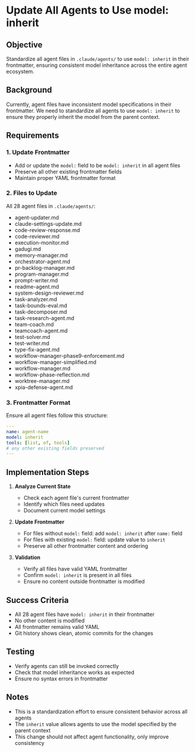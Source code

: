 # Update All Agents to Use model: inherit

## Objective
Standardize all agent files in `.claude/agents/` to use `model: inherit` in their frontmatter, ensuring consistent model inheritance across the entire agent ecosystem.

## Background
Currently, agent files have inconsistent model specifications in their frontmatter. We need to standardize all agents to use `model: inherit` to ensure they properly inherit the model from the parent context.

## Requirements

### 1. Update Frontmatter
- Add or update the `model:` field to be `model: inherit` in all agent files
- Preserve all other existing frontmatter fields
- Maintain proper YAML frontmatter format

### 2. Files to Update
All 28 agent files in `.claude/agents/`:
- agent-updater.md
- claude-settings-update.md
- code-review-response.md
- code-reviewer.md
- execution-monitor.md
- gadugi.md
- memory-manager.md
- orchestrator-agent.md
- pr-backlog-manager.md
- program-manager.md
- prompt-writer.md
- readme-agent.md
- system-design-reviewer.md
- task-analyzer.md
- task-bounds-eval.md
- task-decomposer.md
- task-research-agent.md
- team-coach.md
- teamcoach-agent.md
- test-solver.md
- test-writer.md
- type-fix-agent.md
- workflow-manager-phase9-enforcement.md
- workflow-manager-simplified.md
- workflow-manager.md
- workflow-phase-reflection.md
- worktree-manager.md
- xpia-defense-agent.md

### 3. Frontmatter Format
Ensure all agent files follow this structure:
```yaml
---
name: agent-name
model: inherit
tools: [list, of, tools]
# any other existing fields preserved
---
```

## Implementation Steps

1. **Analyze Current State**
   - Check each agent file's current frontmatter
   - Identify which files need updates
   - Document current model settings

2. **Update Frontmatter**
   - For files without `model:` field: add `model: inherit` after `name:` field
   - For files with existing `model:` field: update value to `inherit`
   - Preserve all other frontmatter content and ordering

3. **Validation**
   - Verify all files have valid YAML frontmatter
   - Confirm `model: inherit` is present in all files
   - Ensure no content outside frontmatter is modified

## Success Criteria
- All 28 agent files have `model: inherit` in their frontmatter
- No other content is modified
- All frontmatter remains valid YAML
- Git history shows clean, atomic commits for the changes

## Testing
- Verify agents can still be invoked correctly
- Check that model inheritance works as expected
- Ensure no syntax errors in frontmatter

## Notes
- This is a standardization effort to ensure consistent behavior across all agents
- The `inherit` value allows agents to use the model specified by the parent context
- This change should not affect agent functionality, only improve consistency